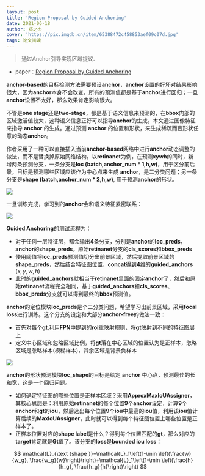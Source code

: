 ```yaml
---
layout: post
title: 'Region Proposal by Guided Anchoring'
date: 2021-06-18
author: 郑之杰
cover: 'https://pic.imgdb.cn/item/65388472c458853aef09c07d.jpg'
tags: 论文阅读
---
```


> 通过Anchor引导实现区域提议.

- paper：[Region Proposal by Guided Anchoring](https://arxiv.org/abs/1901.03278)

**anchor-based**的目标检测方法需要预设**anchor**，**anchor**设置的好坏对结果影响很大，因为**anchor**本身不会改变，所有的预测值都是基于**anchor**进行回归；一旦**anchor**设置不太好，那么效果肯定影响很大。

不管是**one stage**还是**two-stage**，都是基于语义信息来预测的，在**bbox**内部的区域激活值较大，这种语义信息正好可以指导**anchor**的生成。本文通过图像特征来指导 **anchor** 的生成。通过预测 **anchor** 的位置和形状，来生成稀疏而且形状任意的动态**anchor**。

作者采用了一种可以直接插入当前**anchor-based**网络中进行**anchor**动态调整的做法，而不是替换掉原始网络结构。以**retinanet**为例，在预测**xywh**的同时，新增两条预测分支，一条分支是**loc (batch,anchor_num * 1,h,w)**，用于区分前后景，目标是预测哪些区域应该作为中心点来生成 **anchor**，是二分类问题；另一条分支是**shape (batch,anchor_num * 2,h,w)**, 用于预测**anchor**的形状。

![](https://pic.imgdb.cn/item/65378c74c458853aef90bc41.jpg)

一旦训练完成，学习到的**anchor**会和语义特征紧密联系：

![](https://pic.imgdb.cn/item/65378c9dc458853aef9119c6.jpg)

**Guided Anchoring**的测试流程为：
- 对于任何一层特征层，都会输出**4**条分支，分别是**anchor**的**loc_preds**，**anchor**的**shape_preds**，原始**retinanet**分支的**cls_scores**和**bbox_preds**
- 使用阈值将**loc_preds**预测值切分出前景区域，然后提取前景区域的**shape_preds**，然后结合特征图位置，**concat**得到**4**维的**guided_anchors** $(x,y,w,h)$
- 此时的**guided_anchors**就相当于**retinanet**里面的固定**anchor**了，然后和原始**retinanet**流程完全相同，基于**guided_anchors**和**cls_scores**、**bbox_preds**分支就可以得到最终的**bbox**预测值。

**anchor**的定位模块**loc_preds**是个二分类问题，希望学习出前景区域，采用**focal loss**进行训练。这个分支的设定和大部分**anchor-free**的做法一致：
- 首先对每个**gt**,利用**FPN**中提到的**roi**重映射规则，将**gt**映射到不同的特征图层上
- 定义中心区域和忽略区域比例，将**gt**落在中心区域的位置认为是正样本，忽略区域是忽略样本(模糊样本)，其余区域是背景负样本

![](https://pic.imgdb.cn/item/65378dc6c458853aef93bbf2.jpg)

**anchor**的形状预测模块**loc_shape**的目标是给定 **anchor** 中心点，预测最佳的长和宽，这是一个回归问题。
- 如何确定特征图的哪些位置是正样本区域？采用**ApproxMaxIoUAssigner**，其核心思想是：利用原始**retinanet**的每个位置**9**个**anchor**设定，计算**9**个**anchor**和**gt**的**iou**，然后选出每个位置**9**个**iou**中最高的**iou**值，利用该**iou**值计算后续的**MaxIoUAssigner**，此时就可以得到每个特征图位置上哪些位置是正样本了。
- 正样本位置对应的**shape label**是什么？得到每个位置匹配的**gt**，那么对应的**target**肯定就是**Gt**值了。该分支的**loss**是**bounded iou loss**：

$$
\mathcal{L}_{\text {shape }}=\mathcal{L}_1\left(1-\min \left(\frac{w}{w_g}, \frac{w_g}{w}\right)\right)+\mathcal{L}_1\left(1-\min \left(\frac{h}{h_g}, \frac{h_g}{h}\right)\right)
$$
